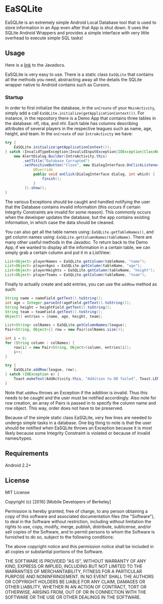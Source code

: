 # EaSQLite
EaSQLite is an extremely simple Android Local Database tool that is used to store information in an App even after that App is shut down. It uses the SQLite Android Wrappers and provides a simple interface with very little overhead to execute simple SQL tasks!

## Usage
Here is a [link](http://sirjankafle.me/easqlite/) to the Javadocs.

EaSQLite is very easy to use. There is a static class `EaSQLite` that contains all the methods you need, abstracting away all the details the SQLite wrapper native to Android contains such as Cursors.

### Startup
In order to first initialize the database, in the `onCreate` of your `MainActivity`, simply add a call `EaSQLite.initialize(getApplicationContext())`. For instance, in the repository there is a Demo App that contains three tables in the database: nfl, nba, and nhl. Each table has columns describing attributes of several players in the respective leagues such as name, age, height, and team. In the `onCreate` of our `IntroActivity` we have:
```java
try {
    EaSQLite.initialize(getApplicationContext());
} catch (InvalidTypeException|InvalidInputException|IOException|ClassNotFoundException e) {
    new AlertDialog.Builder(IntroActivity.this)
        .setTitle("Database Corrupted")
        .setPositiveButton("Close", new DialogInterface.OnClickListener() {
             @Override
             public void onClick(DialogInterface dialog, int which) {
                 finish();
             }
         }).show();
}
```
The various Exceptions should be caught and handled notifying the user that the Database contains invalid information (this occurs if certain Integrity Constraints are invalid for some reason). This commonly occurs when the developer updates the database, but the app contains existing information, in which case the data should be cleaned.

You can also get all the table names using: `EaSQLite.getTableNames()`, and get column names using: `EaSQLite.getColumnNames(tableName)`. There are many other useful methods in the Javadoc. To return back to the Demo App, if we wanted to display all the information in a certain table, we can simply grab a certain column and put it in a ListView:
```java
List<Object> playerNames = EaSQLite.getColumn(tableName, "name");
List<Object> playerAges = EaSQLite.getColumn(tableName, "age");
List<Object> playerHeights = EaSQLite.getColumn(tableName, "height");
List<Object> playerTeams = EaSQLite.getColumn(tableName, "team");
```

Finally to actually create and add entries, you can use the `addRow` method as such:
```java
String name = nameField.getText().toString();
int age = Integer.parseInt(ageField.getText().toString());
String height = heightField.getText().toString();
String team = teamField.getText().toString();
Object[] entries = {name, age, height, team};

List<String> colNames = EaSQLite.getColumnNames(league);
Pair<String, Object>[] row = new Pair[colNames.size()];

int i = 0;
for (String column : colNames) {
    row[i] = new Pair<String, Object>(column, entries[i]);
    i++;
}

try {
    EaSQLite.addRow(league, row);
} catch (IOException e) {
    Toast.makeText(AddActivity.this, "Addition to DB failed", Toast.LENGTH_SHORT).show();
}
```
Note that `addRow` throws an Exception if the addition is invalid. Thus this needs to be caught and the user must be notified accordingly. Also note for row creation, an array of Pairs is passed in to specify the column name and row object. This way, order does not have to be preserved.

Because of the simple static class EaSQLite, very few lines are needed to undergo simple tasks in a database. One big thing to note is that the user should be notified when EaSQLite throws an Exception because it is most likely because some Integrity Constraint is violated or because of invalid names/types.

## Requirements
Android 2.2+

## License
MIT License

Copyright (c) [2016] [Mobile Developers of Berkeley]

Permission is hereby granted, free of charge, to any person obtaining a copy
of this software and associated documentation files (the "Software"), to deal
in the Software without restriction, including without limitation the rights
to use, copy, modify, merge, publish, distribute, sublicense, and/or sell
copies of the Software, and to permit persons to whom the Software is
furnished to do so, subject to the following conditions:

The above copyright notice and this permission notice shall be included in all
copies or substantial portions of the Software.

THE SOFTWARE IS PROVIDED "AS IS", WITHOUT WARRANTY OF ANY KIND, EXPRESS OR
IMPLIED, INCLUDING BUT NOT LIMITED TO THE WARRANTIES OF MERCHANTABILITY,
FITNESS FOR A PARTICULAR PURPOSE AND NONINFRINGEMENT. IN NO EVENT SHALL THE
AUTHORS OR COPYRIGHT HOLDERS BE LIABLE FOR ANY CLAIM, DAMAGES OR OTHER
LIABILITY, WHETHER IN AN ACTION OF CONTRACT, TORT OR OTHERWISE, ARISING FROM,
OUT OF OR IN CONNECTION WITH THE SOFTWARE OR THE USE OR OTHER DEALINGS IN THE
SOFTWARE.
